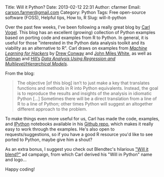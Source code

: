Title: Will it Python?
Date: 2013-02-12 22:31
Author: cfarmer
Email: carson.farmer@gmail.com
Category: Python
Tags: Free open-source software (FOSS), Helpful tips, How to, R
Slug: will-it-python

Over the past few weeks, I've been following a really great blog by
[Carl Vogel][]. This blog has an excellent (growing) collection of
Python examples based on porting code and examples from R to Python. In
general, it is useful for those "interested in the Python data analysis
toolkit and its viability as an alternative to R". Carl draws on
examples from *[Machine Learning for Hackers][]* by [Drew Conway][] and
[John Miles White][], as well as [Gelman][] and [Hill’s][] *[Data
Analysis Using Regression and Multilevel/Hierarchical Models][]*.
<!--more-->

From the blog:

> The objective [of this blog] isn’t to just make a key that translates
> functions and methods in R into Python equivalents. Instead, the goal
> is to reproduce the results and insights of the analysis in idiomatic
> Python [...] Sometimes there will be a direct translation from a line
> of R to a line of Python; other times Python will suggest an
> altogether different approach to the problem.

To make things even more useful for us, Carl has made the code,
examples, and [IPython][] notebooks available in his [Github repo][],
which makes it really easy to work through the examples. He's also open
to requests/suggestions, so if you have a good R resource you'd like to
see ported to Python, maybe give him a shout?

As an extra bonus, I suggest you check out Blendtec's hilarious ["Will
it blend?"][] ad campaign, from which Carl derived his "Will in Python"
name and logo...

Happy coding!

[Carl Vogel]: http://slendrmeans.wordpress.com/
[Machine Learning for Hackers]: http://shop.oreilly.com/product/0636920018483.do
[Drew Conway]: http://www.drewconway.com/
[John Miles White]: http://www.johnmyleswhite.com/
[Gelman]: http://www.stat.columbia.edu/~gelman/
[Hill’s]: http://steinhardt.nyu.edu/faculty_bios/view/Jennifer_Hill
[Data Analysis Using Regression and Multilevel/Hierarchical Models]: http://www.stat.columbia.edu/~gelman/arm/
[IPython]: http://ipython.org/
[Github repo]: https://github.com/carljv/Will_it_Python
["Will it blend?"]: http://www.willitblend.com/
